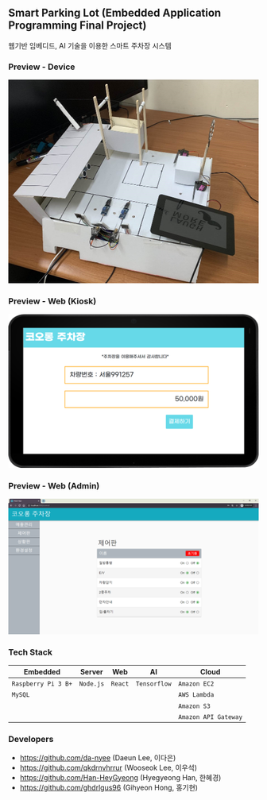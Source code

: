 ## Smart Parking Lot (Embedded Application Programming Final Project)
웹기반 임베디드, AI 기술을 이용한 스마트 주차장 시스템

### Preview - Device
<img src="./img/smart_parking_lot_device.jpg" width="620px" height="410px">

### Preview - Web (Kiosk)
<img src="./img/smart_parking_lot_kiosk.png" width="620px" width="620px">

### Preview - Web (Admin)
<img src="./img/smart_parking_lot_web.png" width="620px" width="620px">

### Tech Stack
|Embedded           |Server   |Web    |AI          |Cloud               |
|-------------------|---------|-------|------------|--------------------|
|`Raspberry Pi 3 B+`|`Node.js`|`React`|`Tensorflow`|`Amazon EC2`        |
|`MySQL`            |         |       |            |`AWS Lambda`        |
|                   |         |       |            |`Amazon S3`         |
|                   |         |       |            |`Amazon API Gateway`|

### Developers
- https://github.com/da-nyee (Daeun Lee, 이다은)
- https://github.com/qkdrnvhrrur (Wooseok Lee, 이우석)
- https://github.com/Han-HeyGyeong (Hyegyeong Han, 한혜경)
- https://github.com/ghdrlgus96 (Gihyeon Hong, 홍기현)